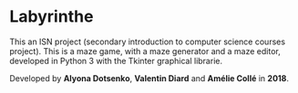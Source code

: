 # Labyrinthe

This an ISN project (secondary introduction to computer science courses project).
This is a maze game, with a maze generator and a maze editor, developed in Python 3 with the Tkinter graphical librarie.

Developed by **Alyona Dotsenko**, **Valentin Diard** and **Amélie Collé** in **2018**.